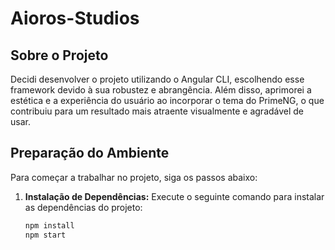 # Aioros-Studios

## Sobre o Projeto

Decidi desenvolver o projeto utilizando o Angular CLI, escolhendo esse framework devido à sua robustez e abrangência. Além disso, aprimorei a estética e a experiência do usuário ao incorporar o tema do PrimeNG, o que contribuiu para um resultado mais atraente visualmente e agradável de usar.

## Preparação do Ambiente

Para começar a trabalhar no projeto, siga os passos abaixo:

1. **Instalação de Dependências:**
   Execute o seguinte comando para instalar as dependências do projeto:

   ```bash
   npm install
   npm start
